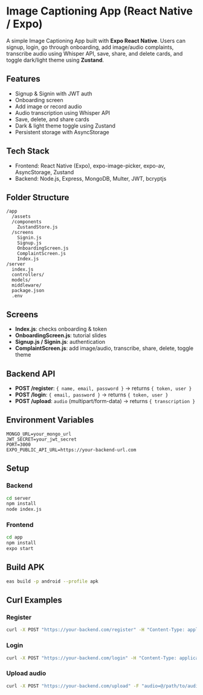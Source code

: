 # Image Captioning App (React Native / Expo)

A simple Image Captioning App built with **Expo React Native**. Users can signup, login, go through onboarding, add image/audio complaints, transcribe audio using Whisper API, save, share, and delete cards, and toggle dark/light theme using **Zustand**.

## Features

* Signup & Signin with JWT auth
* Onboarding screen
* Add image or record audio
* Audio transcription using Whisper API
* Save, delete, and share cards
* Dark & light theme toggle using Zustand
* Persistent storage with AsyncStorage

## Tech Stack

* Frontend: React Native (Expo), expo-image-picker, expo-av, AsyncStorage, Zustand
* Backend: Node.js, Express, MongoDB, Multer, JWT, bcryptjs

## Folder Structure

```
/app
  /assets
  /components
    ZustandStore.js
  /screens
    Signin.js
    Signup.js
    OnboardingScreen.js
    ComplaintScreen.js
    Index.js
/server
  index.js
  controllers/
  models/
  middleware/
  package.json
  .env
```

## Screens

* **Index.js**: checks onboarding & token
* **OnboardingScreen.js**: tutorial slides
* **Signup.js / Signin.js**: authentication
* **ComplaintScreen.js**: add image/audio, transcribe, share, delete, toggle theme

## Backend API

* **POST /register**: `{ name, email, password }` → returns `{ token, user }`
* **POST /login**: `{ email, password }` → returns `{ token, user }`
* **POST /upload**: `audio` (multipart/form-data) → returns `{ transcription }`

## Environment Variables

```
MONGO_URL=your_mongo_url
JWT_SECRET=your_jwt_secret
PORT=3000
EXPO_PUBLIC_API_URL=https://your-backend-url.com
```

## Setup

### Backend

```bash
cd server
npm install
node index.js
```

### Frontend

```bash
cd app
npm install
expo start
```

## Build APK

```bash
eas build -p android --profile apk
```

## Curl Examples

### Register

```bash
curl -X POST "https://your-backend.com/register" -H "Content-Type: application/json" -d '{"name":"John","email":"john@example.com","password":"123456"}'
```

### Login

```bash
curl -X POST "https://your-backend.com/login" -H "Content-Type: application/json" -d '{"email":"john@example.com","password":"123456"}'
```

### Upload audio

```bash
curl -X POST "https://your-backend.com/upload" -F "audio=@/path/to/audio.m4a"
```
